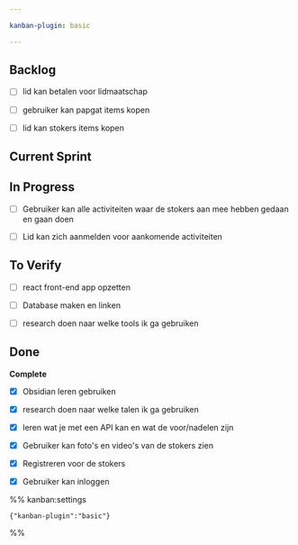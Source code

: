 ```yaml
---

kanban-plugin: basic

---
```


## Backlog

- [ ] lid kan betalen voor lidmaatschap
- [ ] gebruiker kan papgat items kopen
- [ ] lid kan stokers items kopen


## Current Sprint



## In Progress

- [ ] Gebruiker kan alle activiteiten waar de stokers aan mee hebben gedaan en gaan doen
- [ ] Lid kan zich aanmelden voor aankomende activiteiten


## To Verify

- [ ] react front-end app opzetten
- [ ] Database maken en linken
- [ ] research doen naar welke tools ik ga gebruiken


## Done

**Complete**
- [x] Obsidian leren gebruiken
- [x] research doen naar welke talen ik ga gebruiken
- [x] leren wat je met een API kan en wat de voor/nadelen zijn
- [x] Gebruiker kan foto's en video's van de stokers zien
- [x] Registreren voor de stokers
- [x] Gebruiker kan inloggen




%% kanban:settings
```
{"kanban-plugin":"basic"}
```
%%